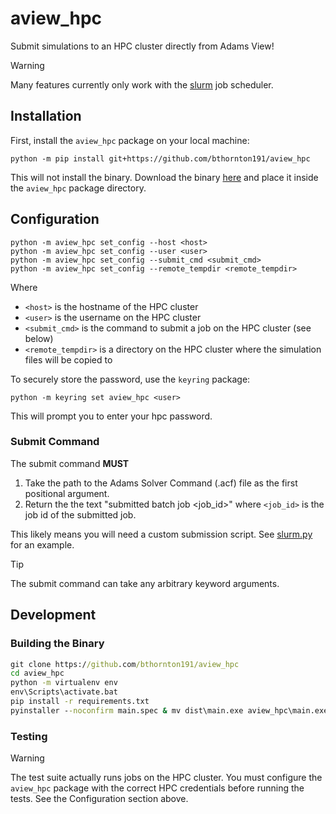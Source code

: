 # aview_hpc

Submit simulations to an HPC cluster directly from Adams View!

> [!WARNING]
> Many features currently only work with the [slurm](https://slurm.schedmd.com/) job scheduler.

## Installation

First, install the `aview_hpc` package on your local machine:
```shell
python -m pip install git+https://github.com/bthornton191/aview_hpc
```

This will not install the binary. Download the binary [here](https://github.com/bthornton191/aview_hpc/releases/latest/download/main.exe)
and place it inside the `aview_hpc` package directory. 


## Configuration

```shell
python -m aview_hpc set_config --host <host>
python -m aview_hpc set_config --user <user>
python -m aview_hpc set_config --submit_cmd <submit_cmd>
python -m aview_hpc set_config --remote_tempdir <remote_tempdir>
```

Where 
- `<host>` is the hostname of the HPC cluster
- `<user>` is the username on the HPC cluster
- `<submit_cmd>` is the command to submit a job on the HPC cluster (see below)
- `<remote_tempdir>` is a directory on the HPC cluster where the simulation files will be copied to

To securely store the password, use the `keyring` package:
```shell
python -m keyring set aview_hpc <user>
```
This will prompt you to enter your hpc password.

### Submit Command

The submit command **MUST** 

1. Take the path to the Adams Solver Command (.acf) file as the first positional argument. 
2. Return the the text "submitted batch job <job_id>" where `<job_id>` is the job id of the submitted job. 

This likely means you will need a custom submission script. See [slurm.py](hpc_scripts/slurm.py) for an example.

> [!TIP]
> The submit command can take any arbitrary keyword arguments.


## Development

### Building the Binary
```bat
git clone https://github.com/bthornton191/aview_hpc
cd aview_hpc
python -m virtualenv env
env\Scripts\activate.bat
pip install -r requirements.txt
pyinstaller --noconfirm main.spec & mv dist\main.exe aview_hpc\main.exe
```

### Testing

> [!WARNING]
> The test suite actually runs jobs on the HPC cluster. You must configure the `aview_hpc` package 
> with the correct HPC credentials before running the tests. See the Configuration section above.
 
